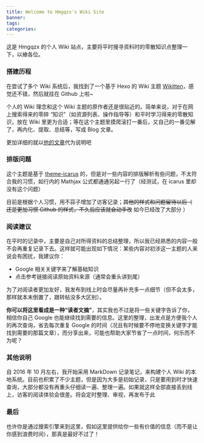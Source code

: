 ```yaml
---
title: Welcome to Hmgqzx's Wiki Site
banner:
tags:
categories:
---
```


这是 Hmgqzx 的个人 Wiki 站点，主要将平时搜寻资料时的零散知识点整理一下，以飨各位。

### 搭建历程

在尝试了多个 Wiki 系统后，我找到了一个基于 Hexo 的 Wiki 主题 [Wikitten](https://github.com/zthxxx/hexo-theme-Wikitten)，感觉还不错，然后就挂在 Github 上啦~

个人的 Wiki 理念和这个 Wiki 主题的原作者还是很贴近的。简单来说，对于在网上搜索得来的零碎 “知识”（如资源列表、操作指导等）和平时学习得来的零散知识，放在 Wiki 里更为合适；等在这个主题里摸爬滚打一番后，又自己的一番见解了，再内化、提取、总结等，写成 Blog 文章。

更加详细的就以[他的文章](https://wiki.zthxxx.me/)代为说明吧

### 排版问题

这个主题是基于 [theme-icarus](https://github.com/ppoffice/hexo-theme-icarus) 的，但是对一些内容的排版解析有些问题，不太符合我的习惯，如行内的 Mathjax 公式都通通另起一行了（经测试，在 icarus 里却没有这个问题）

目前是根据个人习惯，用不蒜子增加了访客记录；~~其他的样式和问题留待以后（ 还是更加习惯 Github 的样式，不久后应该就会动手改~~ 如今已经改了大部分 ）

### 阅读建议

在平时的记录中，主要是自己对所得资料的总结整理，所以我已经熟悉的内容一般不会再重复记录下去。这样就可能出现如下情况：某些内容对初涉这一主题的人来说会有困扰，我建议你：

* Google 相关关键字来了解基础知识
* 点击参考链接阅读原始资料来源（通常会重头讲到尾）

为了对阅读者更加友好，我发布到线上时会尽量再补充多一点细节（但不会太多，那样就本末倒置了，跟转帖没多大区别）。

**你可以将这里看成是一种“读者文摘”**，其实我也不过是将一些关键字告诉了你，相信你自己 Google 也能继续找到需要的信息。这里的整理，出发点是方便我个人的再次查询，省去每次重复 Google 的时间（况且有时候要不停地变换关键字才能找到需要的那篇文章），而分享出来，可能也帮助大家节省了一点时间，何乐而不为呢？

### 其他说明

自 2016 年 10 月左右，我开始采用 MarkDown 记录笔记，来构建个人 Wiki 的本地系统。目前也积累了不少主题，但是因为大多是初始记录，只是要用到时才快速查询，大部分都没有再重头仔细读一遍、整理一遍。如果就这样全部直接丢到线上，访客的阅读体验会很差。将会定时整理、审视，再发布于此

### 最后

也许你是通过搜索引擎来到这里，假如这里提供给你一些有价值的信息（而不是让你感到浪费时间），那真是最好不过了！

